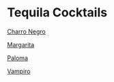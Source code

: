 # Tequila Cocktails

[Charro Negro](./CharroNegro.md)

[Margarita](./Margarita.md)

[Paloma](./Paloma.md)

[Vampiro](./Vampiro.md)